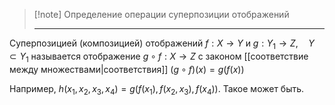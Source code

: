 > [!note] Определение операции суперпозиции отображений
> 
> ---
Суперпозицией (композицией) отображений $f : X \rightarrow Y$ и $g : Y_1 \rightarrow Z, \quad Y \subset Y_1$ называется отображение $g \circ f : X \rightarrow Z$ с законом [[соответствие между множествами|соответствия]] $(g \circ f)(x) = g(f(x))$


Например, $h(x_1,x_2,x_3,x_4) = g(f(x_1),f(x_2,x_3),f(x_4))$. Такое может быть.
